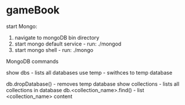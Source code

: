 # gameBook

start Mongo:

1. navigate to mongoDB bin directory
2. start mongo default service - run: ./mongod
3. start mongo shell           - run: ./mongo


MongoDB commands

show dbs - lists all databases
use temp - swithces to temp database

db.dropDatabase() - removes temp database
show collections - lists all collections in database
db.<collection_name>.find() - list <collection_name> content


